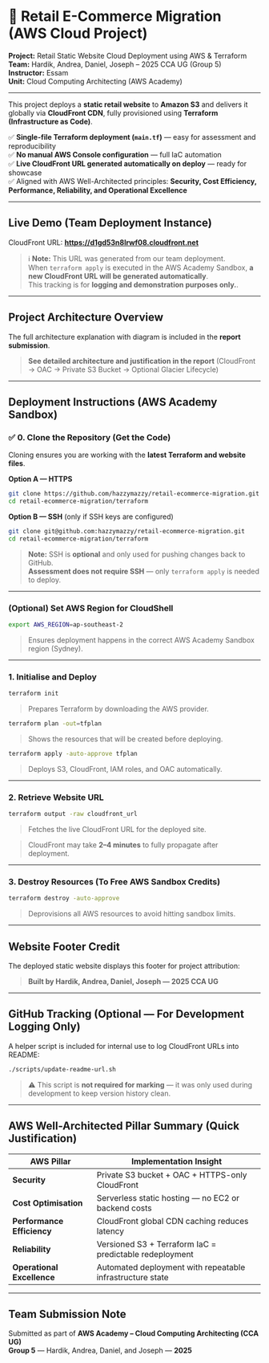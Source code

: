 # 🛒 Retail E-Commerce Migration (AWS Cloud Project)

**Project:** Retail Static Website Cloud Deployment using AWS & Terraform  
**Team:** Hardik, Andrea, Daniel, Joseph – 2025 CCA UG (Group 5)  
**Instructor:** Essam  
**Unit:** Cloud Computing Architecting (AWS Academy)

---

This project deploys a **static retail website** to **Amazon S3** and delivers it globally via **CloudFront CDN**, fully provisioned using **Terraform (Infrastructure as Code)**.

✅ **Single-file Terraform deployment (`main.tf`)** — easy for assessment and reproducibility  
✅ **No manual AWS Console configuration** — full IaC automation  
✅ **Live CloudFront URL generated automatically on deploy** — ready for showcase  
✅ Aligned with AWS Well-Architected principles: **Security, Cost Efficiency, Performance, Reliability, and Operational Excellence**

---

## Live Demo (Team Deployment Instance)

CloudFront URL: **https://d1gd53n8lrwf08.cloudfront.net**

> ℹ **Note:** This URL was generated from our team deployment.  
> When `terraform apply` is executed in the AWS Academy Sandbox, **a new CloudFront URL will be generated automatically**.  
> This tracking is for **logging and demonstration purposes only.**.

---

## Project Architecture Overview

The full architecture explanation with diagram is included in the **report submission**.

> **See detailed architecture and justification in the report** (CloudFront → OAC → Private S3 Bucket → Optional Glacier Lifecycle)

---

## Deployment Instructions (AWS Academy Sandbox)

### ✅ **0. Clone the Repository (Get the Code)**  
Cloning ensures you are working with the **latest Terraform and website files**.

**Option A — HTTPS**
```bash
git clone https://github.com/hazzymazzy/retail-ecommerce-migration.git
cd retail-ecommerce-migration/terraform
```

**Option B — SSH** (only if SSH keys are configured)
```bash
git clone git@github.com:hazzymazzy/retail-ecommerce-migration.git
cd retail-ecommerce-migration/terraform
```
> **Note:** SSH is **optional** and only used for pushing changes back to GitHub.  
> **Assessment does not require SSH** — only `terraform apply` is needed to deploy.

---

### **(Optional) Set AWS Region for CloudShell**
```bash
export AWS_REGION=ap-southeast-2
```
> Ensures deployment happens in the correct AWS Academy Sandbox region (Sydney).

---

### **1. Initialise and Deploy**
```bash
terraform init
```
> Prepares Terraform by downloading the AWS provider.

```bash
terraform plan -out=tfplan
```
> Shows the resources that will be created before deploying.

```bash
terraform apply -auto-approve tfplan
```
> Deploys S3, CloudFront, IAM roles, and OAC automatically.

---

### **2. Retrieve Website URL**
```bash
terraform output -raw cloudfront_url
```
> Fetches the live CloudFront URL for the deployed site.

> CloudFront may take **2–4 minutes** to fully propagate after deployment.

---

### **3. Destroy Resources (To Free AWS Sandbox Credits)**
```bash
terraform destroy -auto-approve
```
> Deprovisions all AWS resources to avoid hitting sandbox limits.



---

## Website Footer Credit

The deployed static website displays this footer for project attribution:

> **Built by Hardik, Andrea, Daniel, Joseph — 2025 CCA UG**

---

## GitHub Tracking (Optional — For Development Logging Only)

A helper script is included for internal use to log CloudFront URLs into README:

```bash
./scripts/update-readme-url.sh
```

> ⚠ This script is **not required for marking** — it was only used during development to keep version history clean.

---

## AWS Well-Architected Pillar Summary (Quick Justification)

| AWS Pillar | Implementation Insight |
|-----------|------------------------|
| **Security** | Private S3 bucket + OAC + HTTPS-only CloudFront |
| **Cost Optimisation** | Serverless static hosting — no EC2 or backend costs |
| **Performance Efficiency** | CloudFront global CDN caching reduces latency |
| **Reliability** | Versioned S3 + Terraform IaC = predictable redeployment |
| **Operational Excellence** | Automated deployment with repeatable infrastructure state |

---

## Team Submission Note

Submitted as part of **AWS Academy – Cloud Computing Architecting (CCA UG)**  
**Group 5** — Hardik, Andrea, Daniel, and Joseph — **2025**

